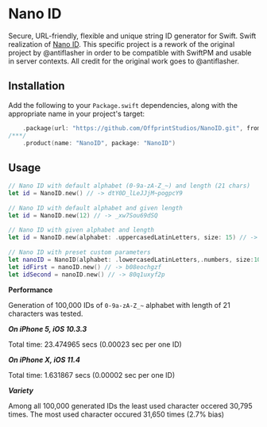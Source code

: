 # Nano ID
Secure, URL-friendly, flexible and unique string ID generator for Swift. Swift realization of [Nano ID](https://github.com/ai/nanoid). This specific project is a rework of the original project by @antiflasher in order to be compatible with SwiftPM and usable in server contexts. All credit for the original work goes to @antiflasher.

## Installation

Add the following to your `Package.swift` dependencies, along with the appropriate name in your project's target:

```swift
    .package(url: "https://github.com/OffprintStudios/NanoID.git", from: "1.0.0")
/***/
    .product(name: "NanoID", package: "NanoID")
```

## Usage
```swift
// Nano ID with default alphabet (0-9a-zA-Z_~) and length (21 chars)
let id = NanoID.new() // -> dtY0D_lLeJJjM~pogpcY9
        
// Nano ID with default alphabet and given length
let id = NanoID.new(12) // -> _xw7Sou69dSQ
        
// Nano ID with given alphabet and length
let id = NanoID.new(alphabet: .uppercasedLatinLetters, size: 15) // -> BFIXOAMLMKVSTYS
        
// Nano ID with preset custom parameters
let nanoID = NanoID(alphabet: .lowercasedLatinLetters,.numbers, size:10)
let idFirst = nanoID.new() // -> b08eochgzf
let idSecond = nanoID.new() // -> 80q1uxyf2p
```

**Performance**

Generation of 100,000 IDs of `0-9a-zA-Z_~` alphabet with length of 21 characters was tested.

***On iPhone 5, iOS 10.3.3***

Total time: 23.474965 secs (0.00023 sec per one ID)

***On iPhone X, iOS 11.4***

Total time: 1.631867 secs (0.00002 sec per one ID)

***Variety***

Among all 100,000 generated IDs the least used character occered 30,795 times. The most used character occured 31,650 times (2.7% bias)
